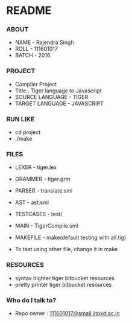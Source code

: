 # README #

### ABOUT ###
* NAME     -   Rajendra Singh
* ROLL     -   111601017
* BATCH    -   2016

### PROJECT ###

* Complier Project
* Title : Tiger language to Javascript
* SOURCE LANGUAGE - TIGER
* TARGET LANGUAGE - JAVASCRIPT

### RUN LIKE ###

* cd project
* ./make

### FILES ###

* LEXER     - tiger.lex
* GRAMMER   - tiger.grm
* PARSER    - translate.sml
* AST       - ast.sml
* TESTCASES - test/
* MAIN      - TigerCompile.sml
* MAKEFILE  - make(default testing with all.tig)

* To test using other file, change it in make
### RESOURCES ###
* syntax highter tiger bitbucket resources
* pretty printer tiger bitbucket resources

### Who do I talk to? ###

* Repo owner : 111601017@smail.iitpkd.ac.in